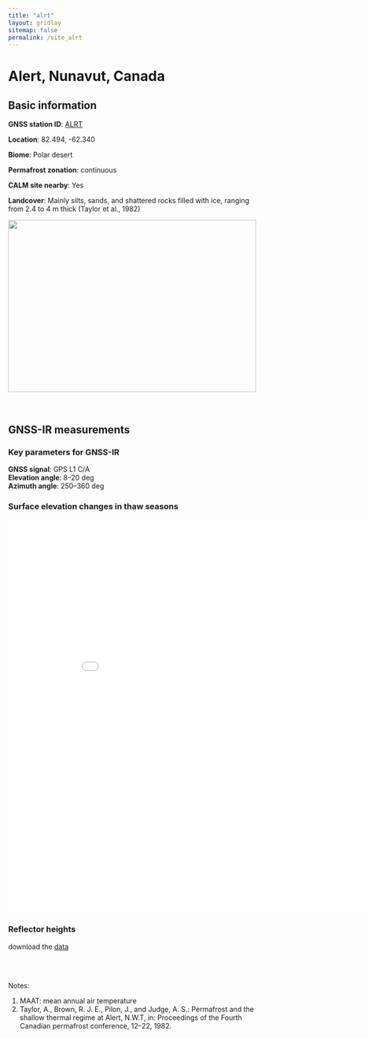 ```yaml
---
title: "alrt"
layout: gridlay
sitemap: false
permalink: /site_alrt
---
```


# Alert, Nunavut, Canada

## Basic information
<div markdown="0" id="information" class="col-sm-12">
    <div markdown="0" id="info" class="col-sm-4" height="350px" align-content="center">
        <p><b>GNSS station ID</b>:         <a href="https://webapp.geod.nrcan.gc.ca/geod/data-donnees/station/report-rapport.php?id=M029001">ALRT</a></p>            
        <p><b>Location</b>:                82.494, -62.340</p>
        <p><b>Biome</b>:                   Polar desert</p>
        <p><b>Permafrost zonation</b>:     continuous</p>
        <p><b>CALM site nearby</b>:        Yes</p>
        <p><b>Landcover</b>:               Mainly silts, sands, and shattered rocks filled with ice, ranging from 2.4 to 4 m thick (Taylor et al., 1982)</p>
    </div>
    <!--
    <div markdown="0" id="geolocation" class="col-sm-6">
        <iframe width="350px" height="350px" frameborder="0" src="{{ site.url }}{{ site.baseurl }}/maps/alrt.html"></iframe>  
    </div>
    -->
    <div markdown="0" id="photo" class="col-sm-8">
        <img src="{{ site.url }}{{ site.baseurl }}/photos/alrt.jpg" width="100%" height="350px" border="0">
    </div>
</div>

<br/>
<br/>

## GNSS-IR measurements  

### Key parameters for GNSS-IR
**GNSS signal**:            GPS L1 C/A <br/>
**Elevation angle**:        8–20 deg <br/>
**Azimuth angle**:          250–360 deg <br/>

### Surface elevation changes in thaw seasons
<iframe width="900" height="800" frameborder="0" scrolling="no" src="{{ site.url }}{{ site.baseurl }}/gnssir/alrt_plot.html"></iframe>

### Reflector heights  
download the [data](../gnssir/alrt.csv) 

<br/>
<br/>

Notes:
1. MAAT: mean annual air temperature
2. Taylor, A., Brown, R. J. E., Pilon, J., and Judge, A. S.: Permafrost and the shallow thermal regime at Alert, N.W.T, in: Proceedings of the Fourth Canadian permafrost conference, 12–22, 1982.




